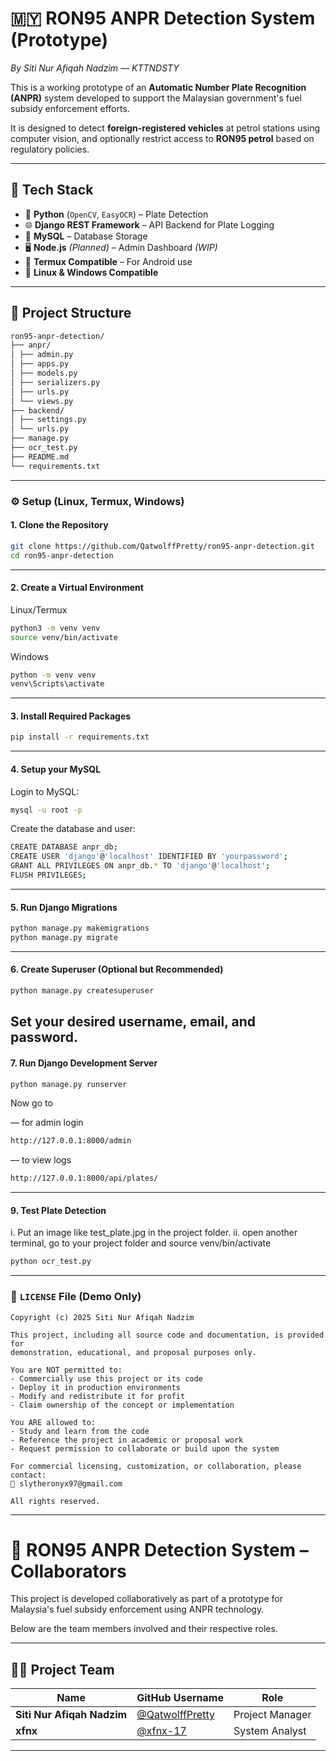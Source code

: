 # 🇲🇾 RON95 ANPR Detection System (Prototype)  
*By Siti Nur Afiqah Nadzim — KTTNDSTY*

This is a working prototype of an **Automatic Number Plate Recognition (ANPR)** system developed to support the Malaysian government's fuel subsidy enforcement efforts.

It is designed to detect **foreign-registered vehicles** at petrol stations using computer vision, and optionally restrict access to **RON95 petrol** based on regulatory policies.

---

## 🔧 Tech Stack
- 🐍 **Python** (`OpenCV`, `EasyOCR`) – Plate Detection  
- 🌐 **Django REST Framework** – API Backend for Plate Logging  
- 🧾 **MySQL** – Database Storage  
- 🖥️ **Node.js** *(Planned)* – Admin Dashboard *(WIP)*  
- 📱 **Termux Compatible** – For Android use  
- 🐧 **Linux & Windows Compatible**  

---

## 📂 Project Structure

```bash
ron95-anpr-detection/
├── anpr/
│ ├── admin.py
│ ├── apps.py
│ ├── models.py
│ ├── serializers.py
│ ├── urls.py
│ └── views.py
├── backend/
│ ├── settings.py
│ └── urls.py
├── manage.py
├── ocr_test.py
├── README.md
└── requirements.txt
```
---

### ⚙️ Setup (Linux, Termux, Windows)

#### 1. Clone the Repository

```bash
git clone https://github.com/QatwolffPretty/ron95-anpr-detection.git
cd ron95-anpr-detection
```
---

#### 2. Create a Virtual Environment
Linux/Termux
```bash
python3 -m venv venv
source venv/bin/activate
```
Windows
```bash
python -m venv venv
venv\Scripts\activate
```
---

#### 3. Install Required Packages
```bash
pip install -r requirements.txt
```
---

#### 4. Setup your MySQL
Login to MySQL:
```bash
mysql -u root -p
```
Create the database and user:
```bash
CREATE DATABASE anpr_db;
CREATE USER 'django'@'localhost' IDENTIFIED BY 'yourpassword';
GRANT ALL PRIVILEGES ON anpr_db.* TO 'django'@'localhost';
FLUSH PRIVILEGES;
```
---

#### 5. Run Django Migrations
```bash
python manage.py makemigrations
python manage.py migrate
```
---

#### 6. Create Superuser (Optional but Recommended)
```bash
python manage.py createsuperuser
```
Set your desired username, email, and password.
---

#### 7. Run Django Development Server
```bash
python manage.py runserver
```
Now go to 

— for admin login
```bash
http://127.0.0.1:8000/admin
```
— to view logs
```bash
http://127.0.0.1:8000/api/plates/
```
---

#### 9. Test Plate Detection
i. Put an image like test_plate.jpg in the project folder.
ii. open another terminal, go to your project folder and source venv/bin/activate
```bash
python ocr_test.py
```
---

### 📄 `LICENSE` File (Demo Only)

```text
Copyright (c) 2025 Siti Nur Afiqah Nadzim

This project, including all source code and documentation, is provided for 
demonstration, educational, and proposal purposes only.

You are NOT permitted to:
- Commercially use this project or its code
- Deploy it in production environments
- Modify and redistribute it for profit
- Claim ownership of the concept or implementation

You ARE allowed to:
- Study and learn from the code
- Reference the project in academic or proposal work
- Request permission to collaborate or build upon the system

For commercial licensing, customization, or collaboration, please contact:
📧 slytheronyx97@gmail.com

All rights reserved.
```
---

# 🤝 RON95 ANPR Detection System – Collaborators

This project is developed collaboratively as part of a prototype for Malaysia's fuel subsidy enforcement using ANPR technology.

Below are the team members involved and their respective roles.

---

## 👨‍💻 Project Team

| Name                       | GitHub Username                                                                 | Role                       |
| -------------------------- | ------------------------------------------------------------------------------- | -------------------------- |
| **Siti Nur Afiqah Nadzim** | [@QatwolffPretty](https://github.com/QatwolffPretty)                            | Project Manager            |
| **xfnx**                   | [@xfnx-17](https://github.com/xfnx-17)                                          | System Analyst             |

---
